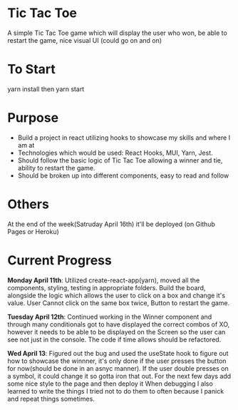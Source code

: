 # Tic Tac Toe

A simple Tic Tac Toe game which will display the user who won, be able to restart the game, nice visual UI (could go on and on)

# To Start

yarn install then yarn start

# Purpose

- Build a project in react utilizing hooks to showcase my skills and where I am at
- Technologies which would be used: React Hooks, MUI, Yarn, Jest.
- Should follow the basic logic of Tic Tac Toe allowing a winner and tie, ability to restart the game.
- Should be broken up into different components, easy to read and follow

# Others

At the end of the week(Satruday April 16th) it'll be deployed (on Github Pages or Heroku)

# Current Progress

**Monday April 11th**: Utilized create-react-app(yarn), moved all the components, styling, testing in appropriate folders. Build the board, alongside the logic which allows the user to click on a box and change it's value. User Cannot click on the same box twice, Button to restart the game.

**Tuesday April 12th**: Continued working in the Winner component and through many conditionals got to have displayed the correct combos of XO, however it needs to be able to be displayed on the Screen so the user can see not just in the console. The code if time allows should be refactored.

**Wed April 13**: Figured out the bug and used the useState hook to figure out how to showcase the winnner, it's only done if the user presses the button for now(should be done in an asnyc manner). If the user double presses on a symbol, it could change it so gotta iron that out.
For the next few days add some nice style to the page and then deploy it
When debugging I also learned to write the things I tried not to do them to often because I panick and repeat things sometimes.
